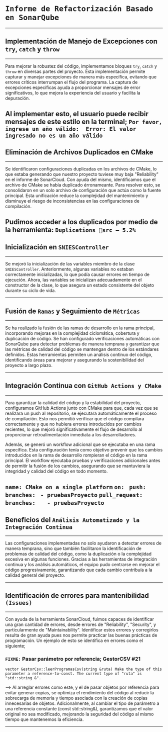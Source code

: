 # `Informe de Refactorización Basado en SonarQube`

----------------------------
## Implementación de Manejo de Excepciones con `try`, `catch` y `throw`
------
Para mejorar la robustez del código, implementamos bloques `try`, `catch` y `throw` en diversas partes del proyecto. Esta implementación permite capturar y manejar excepciones de manera más específica, evitando que errores críticos interrumpan el flujo del programa. La captura de excepciones específicas ayuda a proporcionar mensajes de error significativos, lo que mejora la experiencia del usuario y facilita la depuración.

Al implementar esto, el usuario puede recibir mensajes de este estilo en la terminal;
``Por favor, ingrese un año válido: 
Error: El valor ingresado no es un año válido``
---------
## Eliminación de Archivos Duplicados en CMake
-----
Se identificaron configuraciones duplicadas en los archivos de CMake, lo que estaba generando que nuestro proyecto tuviese muy baja "Reliability" en el informe de SonarCloud. Con ayuda del mismo, identificamos que el archivo de CMake se había duplicado érronameante. Para resolver esto, se consolidaron en un solo archivo de configuración que actúa como la fuente principal. Esta unificación reduce la complejidad del mantenimiento y disminuye el riesgo de inconsistencias en las configuraciones de compilación.

Pudimos acceder a los duplicados por medio de la herramienta:
``Duplications
src
—
5.2%
``
--------
## Inicialización en `SNIESController`
------------
Se mejoró la inicialización de las variables miembro de la clase `SNIESController`. Anteriormente, algunas variables no estaban correctamente inicializadas, lo que podía causar errores en tiempo de ejecución. Ahora, las variables se inicializan adecuadamente en el constructor de la clase, lo que asegura un estado consistente del objeto durante su ciclo de vida.

-------
## Fusión de `Ramas` y Seguimiento de `Métricas`
----
Se ha realizado la fusión de las ramas de desarrollo en la rama principal, incorporando mejoras en la complejidad ciclomática, cobertura y duplicación de código. Se han configurado verificaciones automáticas con SonarQube para detectar problemas de manera temprana y garantizar que las métricas de calidad del código se mantengan dentro de los estándares definidos. Estas herramientas permiten un análisis continuo del código, identificando áreas para mejorar y asegurando la sostenibilidad del proyecto a largo plazo.

------

## Integración Continua con `GitHub Actions y CMake`

------
Para garantizar la calidad del código y la estabilidad del proyecto, configuramos GitHub Actions junto con CMake para que, cada vez que se realizara un push al repositorio, se ejecutara automáticamente el proceso de compilación. Esto nos permitió verificar que el código compilara correctamente y que no hubiera errores introducidos por cambios recientes, lo que mejoró significativamente el flujo de desarrollo al proporcionar retroalimentación inmediata a los desarrolladores.

Además, se generó un workflow adicional que se ejecutaba en una rama específica. Esta configuración tenía como objetivo prevenir que los cambios introducidos en la rama de desarrollo rompieran el código en la rama principal. El workflow ejecutaba pruebas y verificaciones adicionales antes de permitir la fusión de los cambios, asegurando que se mantuviera la integridad y calidad del código en todo momento.


`name: CMake on a single platform`
`on:`
 ` push:`
    `branches: `
      `- pruebasProyecto`
  `pull_request:`
    `branches: `
    `  - pruebasProyecto`
------

## Beneficios del `Análisis Automatizado y la Integración Continua`

-----
Las configuraciones implementadas no solo ayudaron a detectar errores de manera temprana, sino que también facilitaron la identificación de problemas de calidad del código, como la duplicación o la complejidad excesiva en algunas funciones. Gracias a las herramientas de integración continua y los análisis automáticos, el equipo pudo centrarse en mejorar el código progresivamente, garantizando que cada cambio contribuía a la calidad general del proyecto.

-----
## Identificación de errores para mantenibilidad `(Issues)`
-----
Con ayuda de la herramienta SonarCloud, fuimos capaces de identificar una gran cantidad de errores, desde errores de "Reliability", "Security", y particularmente de "Maintainability". Identificar estos errores y corregirlos resulta de gran ayuda pues nos permite practicar las buenas prácticas de programación. Un ejemplo de esto se identifica en errores como el siguiente;

### ``FIXME:`` Pasar parámetro por referencia; GestorCSV #21
``vector GestorCsv::leerProgramasCsv(string &ruta)
Make the type of this parameter a reference-to-const. The current type of "ruta" is "std::string &".``

--> Al arreglar errores como este, y el de pasar objetos por referencia para evitar generar copias, se optimiza el rendimiento del código al reducir la sobrecarga de memoria y tiempo asociada con la creación de copias innecesarias de objetos. Adicionalmente, al cambiar el tipo de parámetro a una referencia constante (const std::string&), garantizamos que el valor original no sea modificado, mejorando la seguridad del código al mismo tiempo que mantenemos la eficiencia.

-----



